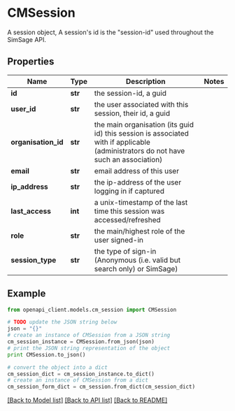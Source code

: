 # CMSession

A session object, A session's id is the \"session-id\" used throughout the SimSage API.

## Properties
Name | Type | Description | Notes
------------ | ------------- | ------------- | -------------
**id** | **str** | the session-id, a guid | 
**user_id** | **str** | the user associated with this session, their id, a guid | 
**organisation_id** | **str** | the main organisation (its guid id) this session is associated with if applicable (administrators do not have such an association) | 
**email** | **str** | email address of this user | 
**ip_address** | **str** | the ip-address of the user logging in if captured | 
**last_access** | **int** | a unix-timestamp of the last time this session was accessed/refreshed | 
**role** | **str** | the main/highest role of the user signed-in | 
**session_type** | **str** | the type of sign-in (Anonymous (i.e. valid but search only) or SimSage) | 

## Example

```python
from openapi_client.models.cm_session import CMSession

# TODO update the JSON string below
json = "{}"
# create an instance of CMSession from a JSON string
cm_session_instance = CMSession.from_json(json)
# print the JSON string representation of the object
print CMSession.to_json()

# convert the object into a dict
cm_session_dict = cm_session_instance.to_dict()
# create an instance of CMSession from a dict
cm_session_form_dict = cm_session.from_dict(cm_session_dict)
```
[[Back to Model list]](../README.md#documentation-for-models) [[Back to API list]](../README.md#documentation-for-api-endpoints) [[Back to README]](../README.md)


